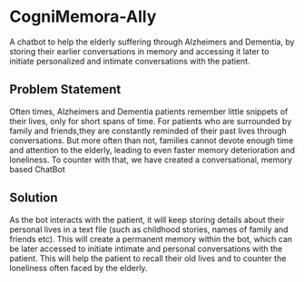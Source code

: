 # CogniMemora-Ally
A chatbot to help the elderly suffering through Alzheimers and Dementia, by storing their earlier conversations in memory and accessing it later to initiate personalized and intimate conversations with the patient.
## Problem Statement
Often times, Alzheimers and Dementia patients remember little snippets of their lives, only for short spans of time. For patients who are surrounded by family and friends,they are constantly reminded of their past lives through conversations. But more often than not, families cannot devote enough time and attention to the elderly, leading to even faster memory deterioration and loneliness. To counter with that, we have created a conversational, memory based ChatBot
## Solution 
As the bot interacts with the patient, it will keep storing details about their personal lives in a text file (such as childhood stories, names of family and friends etc). This will create a permanent memory within the bot, which can be later accessed to initiate intimate and personal conversations with the patient. This will help the patient to recall their old lives and to counter the loneliness often faced by the elderly.
